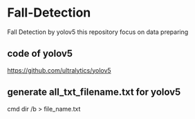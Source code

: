 # Fall-Detection
Fall Detection by yolov5
this repository focus on data preparing

## code of yolov5
https://github.com/ultralytics/yolov5

## generate all_txt_filename.txt for yolov5
cmd
dir /b > file_name.txt
